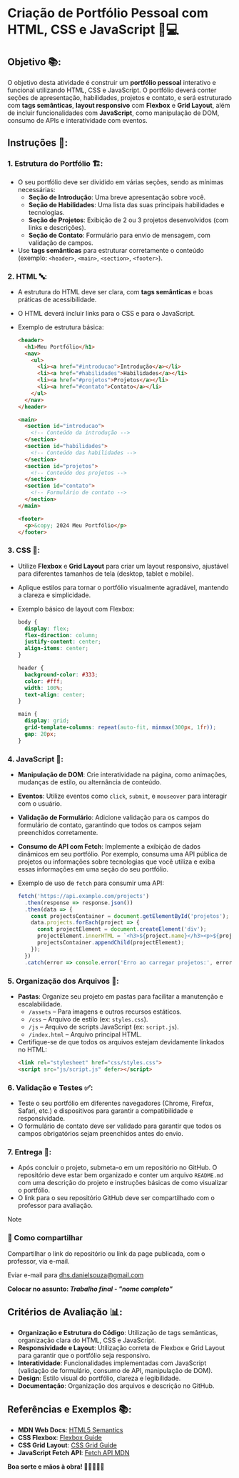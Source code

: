 # **Criação de Portfólio Pessoal com HTML, CSS e JavaScript** 🎨💻

## **Objetivo** 📚:

O objetivo desta atividade é construir um **portfólio pessoal** interativo e funcional utilizando HTML, CSS e JavaScript. O portfólio deverá conter seções de apresentação, habilidades, projetos e contato, e será estruturado com **tags semânticas**, **layout responsivo** com **Flexbox** e **Grid Layout**, além de incluir funcionalidades com **JavaScript**, como manipulação de DOM, consumo de APIs e interatividade com eventos.

## **Instruções** 📝:

### 1. **Estrutura do Portfólio** 🏗️:

   - O seu portfólio deve ser dividido em várias seções, sendo as mínimas necessárias:
     - **Seção de Introdução**: Uma breve apresentação sobre você.
     - **Seção de Habilidades**: Uma lista das suas principais habilidades e tecnologias.
     - **Seção de Projetos**: Exibição de 2 ou 3 projetos desenvolvidos (com links e descrições).
     - **Seção de Contato**: Formulário para envio de mensagem, com validação de campos.
   - Use **tags semânticas** para estruturar corretamente o conteúdo (exemplo: `<header>`, `<main>`, `<section>`, `<footer>`).

### 2. **HTML** 🔤:

   - A estrutura do HTML deve ser clara, com **tags semânticas** e boas práticas de acessibilidade.
   - O HTML deverá incluir links para o CSS e para o JavaScript.
   - Exemplo de estrutura básica:
     
     ```html
     <header>
       <h1>Meu Portfólio</h1>
       <nav>
         <ul>
           <li><a href="#introducao">Introdução</a></li>
           <li><a href="#habilidades">Habilidades</a></li>
           <li><a href="#projetos">Projetos</a></li>
           <li><a href="#contato">Contato</a></li>
         </ul>
       </nav>
     </header>

     <main>
       <section id="introducao">
         <!-- Conteúdo da introdução -->
       </section>
       <section id="habilidades">
         <!-- Conteúdo das habilidades -->
       </section>
       <section id="projetos">
         <!-- Conteúdo dos projetos -->
       </section>
       <section id="contato">
         <!-- Formulário de contato -->
       </section>
     </main>

     <footer>
       <p>&copy; 2024 Meu Portfólio</p>
     </footer>
     ```

### 3. **CSS** 🎨:

   - Utilize **Flexbox** e **Grid Layout** para criar um layout responsivo, ajustável para diferentes tamanhos de tela (desktop, tablet e mobile).
   - Aplique estilos para tornar o portfólio visualmente agradável, mantendo a clareza e simplicidade.
   - Exemplo básico de layout com Flexbox:
     
     ```css
     body {
       display: flex;
       flex-direction: column;
       justify-content: center;
       align-items: center;
     }

     header {
       background-color: #333;
       color: #fff;
       width: 100%;
       text-align: center;
     }

     main {
       display: grid;
       grid-template-columns: repeat(auto-fit, minmax(300px, 1fr));
       gap: 20px;
     }
     ```

### 4. **JavaScript** 📱:

   - **Manipulação de DOM**: Crie interatividade na página, como animações, mudanças de estilo, ou alternância de conteúdo.
   - **Eventos**: Utilize eventos como `click`, `submit`, e `mouseover` para interagir com o usuário.
   - **Validação de Formulário**: Adicione validação para os campos do formulário de contato, garantindo que todos os campos sejam preenchidos corretamente.
   - **Consumo de API com Fetch**: Implemente a exibição de dados dinâmicos em seu portfólio. Por exemplo, consuma uma API pública de projetos ou informações sobre tecnologias que você utiliza e exiba essas informações em uma seção do seu portfólio.
   - Exemplo de uso de `fetch` para consumir uma API:
     
     ```javascript
     fetch('https://api.example.com/projects')
       .then(response => response.json())
       .then(data => {
         const projectsContainer = document.getElementById('projetos');
         data.projects.forEach(project => {
           const projectElement = document.createElement('div');
           projectElement.innerHTML = `<h3>${project.name}</h3><p>${project.description}</p>`;
           projectsContainer.appendChild(projectElement);
         });
       })
       .catch(error => console.error('Erro ao carregar projetos:', error));
     ```

### 5. **Organização dos Arquivos** 📂:

   - **Pastas**: Organize seu projeto em pastas para facilitar a manutenção e escalabilidade.
     - `/assets` – Para imagens e outros recursos estáticos.
     - `/css` – Arquivo de estilo (ex: `styles.css`).
     - `/js` – Arquivo de scripts JavaScript (ex: `script.js`).
     - `/index.html` – Arquivo principal HTML.
   - Certifique-se de que todos os arquivos estejam devidamente linkados no HTML:
     ```html
     <link rel="stylesheet" href="css/styles.css">
     <script src="js/script.js" defer></script>
     ```

### 6. **Validação e Testes** ✅:

   - Teste o seu portfólio em diferentes navegadores (Chrome, Firefox, Safari, etc.) e dispositivos para garantir a compatibilidade e responsividade.
   - O formulário de contato deve ser validado para garantir que todos os campos obrigatórios sejam preenchidos antes do envio.

### 7. **Entrega** 📨:

   - Após concluir o projeto, submeta-o em um repositório no GitHub. O repositório deve estar bem organizado e conter um arquivo `README.md` com uma descrição do projeto e instruções básicas de como visualizar o portfólio.
   - O link para o seu repositório GitHub deve ser compartilhado com o professor para avaliação.
     
>[!NOTE]
><h3><strong>🔗 Como compartilhar</strong></h3>
>
><p>Compartilhar o link do repositório ou link da page publicada, com o professor, via e-mail.</p>
>
>Eviar e-mail para <a href="malito:dhs.danielsouza@gmail.com">dhs.danielsouza@gmail.com</a>
>
><strong>Colocar no assunto: <em>Trabalho final - "nome completo"</em></strong>

## **Critérios de Avaliação** 📊:

- **Organização e Estrutura do Código**: Utilização de tags semânticas, organização clara do HTML, CSS e JavaScript.
- **Responsividade e Layout**: Utilização correta de Flexbox e Grid Layout para garantir que o portfólio seja responsivo.
- **Interatividade**: Funcionalidades implementadas com JavaScript (validação de formulário, consumo de API, manipulação de DOM).
- **Design**: Estilo visual do portfólio, clareza e legibilidade.
- **Documentação**: Organização dos arquivos e descrição no GitHub.

## **Referências e Exemplos** 📚:

- **MDN Web Docs**: [HTML5 Semantics](https://developer.mozilla.org/en-US/docs/Web/HTML/Element)
- **CSS Flexbox**: [Flexbox Guide](https://css-tricks.com/snippets/css/a-guide-to-flexbox/)
- **CSS Grid Layout**: [CSS Grid Guide](https://css-tricks.com/snippets/css/complete-guide-grid/)
- **JavaScript Fetch API**: [Fetch API MDN](https://developer.mozilla.org/en-US/docs/Web/API/Fetch_API)

**Boa sorte e mãos à obra! 🎉👨‍💻👩‍💻**
